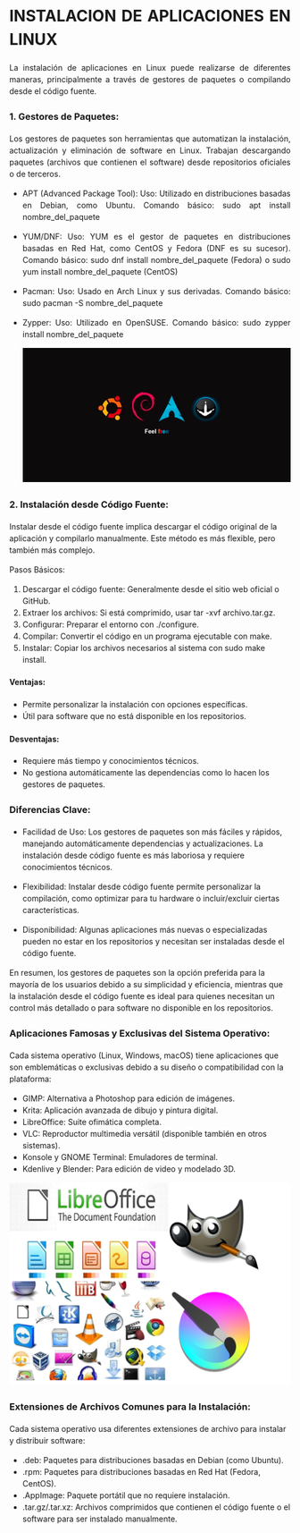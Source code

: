 <div style="line-height: 1.5;">
<div style="text-align: justify;">


# INSTALACION DE APLICACIONES EN LINUX

La instalación de aplicaciones en Linux puede realizarse de diferentes maneras, principalmente a través de gestores de paquetes o compilando desde el código fuente.

### 1. Gestores de Paquetes:

Los gestores de paquetes son herramientas que automatizan la instalación, actualización y eliminación de software en Linux. Trabajan descargando paquetes (archivos que contienen el software) desde repositorios oficiales o de terceros.

- APT (Advanced Package Tool):
Uso: Utilizado en distribuciones basadas en Debian, como Ubuntu.
Comando básico: sudo apt install nombre_del_paquete
- YUM/DNF:
Uso: YUM es el gestor de paquetes en distribuciones basadas en Red Hat, como CentOS y Fedora (DNF es su sucesor).
Comando básico: sudo dnf install nombre_del_paquete (Fedora) o sudo yum install nombre_del_paquete (CentOS)
- Pacman:
Uso: Usado en Arch Linux y sus derivadas.
Comando básico: sudo pacman -S nombre_del_paquete
- Zypper:
Uso: Utilizado en OpenSUSE.
Comando básico: sudo zypper install nombre_del_paquete

  <img src="gestorp.png" alt="imagen" width="650" /> 
</div>

### 2. Instalación desde Código Fuente:

Instalar desde el código fuente implica descargar el código original de la aplicación y compilarlo manualmente. Este método es más flexible, pero también más complejo.

Pasos Básicos:

1. Descargar el código fuente: Generalmente desde el sitio web oficial o GitHub.
2. Extraer los archivos: Si está comprimido, usar tar -xvf archivo.tar.gz.
3. Configurar: Preparar el entorno con ./configure.
4. Compilar: Convertir el código en un programa ejecutable con make.
5. Instalar: Copiar los archivos necesarios al sistema con sudo make install.

#### Ventajas:

 -  Permite personalizar la instalación con opciones específicas.
-  Útil para software que no está disponible en los repositorios.
#### Desventajas:

- Requiere más tiempo y conocimientos técnicos.
- No gestiona automáticamente las dependencias como lo hacen los gestores de paquetes.

### Diferencias Clave:

- Facilidad de Uso: Los gestores de paquetes son más fáciles y rápidos, manejando automáticamente dependencias y actualizaciones. La instalación desde código fuente es más laboriosa y requiere conocimientos técnicos.

- Flexibilidad: Instalar desde código fuente permite personalizar la compilación, como optimizar para tu hardware o incluir/excluir ciertas características.

- Disponibilidad: Algunas aplicaciones más nuevas o especializadas pueden no estar en los repositorios y necesitan ser instaladas desde el código fuente.

En resumen, los gestores de paquetes son la opción preferida para la mayoría de los usuarios debido a su simplicidad y eficiencia, mientras que la instalación desde el código fuente es ideal para quienes necesitan un control más detallado o para software no disponible en los repositorios.

### Aplicaciones Famosas y Exclusivas del Sistema Operativo:

Cada sistema operativo (Linux, Windows, macOS) tiene aplicaciones que son emblemáticas o exclusivas debido a su diseño o compatibilidad con la plataforma:

- GIMP: Alternativa a Photoshop para edición de imágenes.
- Krita: Aplicación avanzada de dibujo y pintura digital.
- LibreOffice: Suite ofimática completa.
- VLC: Reproductor multimedia versátil (disponible también en otros sistemas).
- Konsole y GNOME Terminal: Emuladores de terminal.
- Kdenlive y Blender: Para edición de video y modelado 3D.

<div style="text-align: center;">

<img src="aplicacionesexclusivas.png" alt="imagen" width="650" /> 
</div>

### Extensiones de Archivos Comunes para la Instalación:
Cada sistema operativo usa diferentes extensiones de archivo para instalar y distribuir software:

- .deb: Paquetes para distribuciones basadas en Debian (como Ubuntu).
- .rpm: Paquetes para distribuciones basadas en Red Hat (Fedora, CentOS).
- .AppImage: Paquete portátil que no requiere instalación.
- .tar.gz/.tar.xz: Archivos comprimidos que contienen el código fuente o el software para ser instalado manualmente.
</div>
</div>